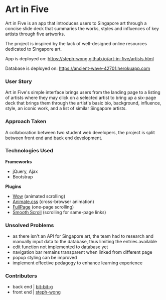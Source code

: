 # Art in Five

Art in Five is an app that introduces users to Singapore art through a concise slide deck that summaries the works, styles and influences of key artists through five artworks.

The project is inspired by the lack of well-designed online resources dedicated to Singapore art.

App is deployed on: https://steph-wong.github.io/art-in-five/artists.html

Database is deployed on: https://ancient-wave-42701.herokuapp.com


### User Story

Art in Five's simple interface brings users from the landing page to a listing of artists where they may click on a selected artist to bring up a six-page deck that brings them through the artist's basic bio, background, influence, style, an iconic work, and a list of similar Singapore artists.


### Approach Taken

A collaboration between two student web developers, the project is split between front end and back end development.


### Technologies Used

**Frameworks**
- jQuery, Ajax
- Bootstrap

**Plugins**
- [Wow](https://github.com/matthieua/WOW) (animated scrolling)
- [Animate.css](https://daneden.github.io/animate.css/) (cross-browser animation)
- [FullPage](http://alvarotrigo.com/fullPage/) (one-page scrolling)
- [Smooth Scroll](https://plugins.jquery.com/smooth-scroll/) (scrolling for same-page links)


### Unsolved Problems

- as there isn't an API for Singapore art, the team had to research and manually input data to the database, thus limiting the entries available
- edit function not implemented to database yet
- navigation bar remains transparent when linked from different page
- popup styling can be improved
- implement effective pedagogy to enhance learning experience


### Contributers

- back end | [bit-bit-g](https://github.com/bit-bit-g)
- front end | [steph-wong](https://github.com/steph-wong)
